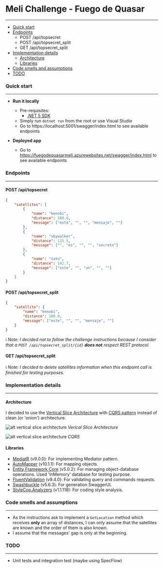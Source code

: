 # Meli Challenge - Fuego de Quasar
---
* [Quick start](#quick-start)
* [Endpoints](#endpoints)
    * POST /api/topsecret
    * POST /api/topsecret_split
    * GET /api/topsecret_split
* [Implementation details](#implementation-details)
   * [Architecture](#architecture)
   * [Libraries](#libraries)
* [Code smells and assumptions](#code-smells-and-assumptions)
* [TODO](#todo)

### Quick start
---
- **Run it locally**
    - Pre-requisites:
        - [.NET 5 SDK](https://dotnet.microsoft.com/download/dotnet/5.0)    
    - Simply run `dotnet run` from the root or use Visual Studio
    - Go to https://localhost:5001/swagger/index.html to see available endpoints

- **Deployed app**
    - Go to https://fuegodequasarmeli.azurewebsites.net/swagger/index.html to see available endpoints

### Endpoints
---
#### POST /api/topsecret
    
```json
{
    "satellites": [
        {
            "name": "kenobi",
            "distance": 100.0,
            "message": ["este", "", "", "mensaje", ""]
        },
        {
            "name": "skywalker",
            "distance": 115.5,
            "message": ["", "es", "", "", "secreto"]
        },
        {
            "name": "sato",
            "distance": 142.7,
            "message": ["este", "", "un", "", ""]
        }
    ]
}
```
    
#### POST /api/topsecret_split

```json
{
    "satellite": {
        "name": "kenobi",
        "distance": 100.0,
        "message": ["este", "", "", "mensaje", ""]
    }
}
```
    
:information_source: *Note: I decided not to follow the challenge instructions because I consider that a `POST /api/topsecret_split/{id}` **does not** respect REST protocol.*

#### GET /api/topsecret_split

:information_source: *Note: I decided to delete satellites information when this endpoint call is finished for testing purposes.*

### Implementation details
---
#### Architecture
I decided to use the [Vertical Slice Architecture](https://jimmybogard.com/vertical-slice-architecture/) with [CQRS pattern](https://martinfowler.com/bliki/CQRS.html) instead of clean (or 'onion') architecture.

![alt vertical slice architecture](https://jimmybogardsblog.blob.core.windows.net/jimmybogardsblog/3/2018/Picture0030.png)
*Verical Slice Architecture*

![alt vertical slice architecture](https://martinfowler.com/bliki/images/cqrs/cqrs.png)
*CQRS*

#### Libraries

- [MediatR](https://www.nuget.org/packages/MediatR/) (v9.0.0): For implementing Mediator pattern.
- [AutoMapper](https://www.nuget.org/packages/AutoMapper/) (v10.1.1): For mapping objects.
- [Entity Framework Core](https://www.nuget.org/packages/Microsoft.EntityFrameworkCore/) (v5.0.2): For managing object-database operations. Used 'InMemory' database for testing purpose.
- [FluentValidation](https://www.nuget.org/packages/FluentValidation/) (v9.4.0): For validating query and commands requests.
- [Swashbuckle](https://www.nuget.org/packages/Swashbuckle.AspNetCore/) (v5.6.3): For generation SwaggerUI.
- [StyleCop.Analyzers](https://www.nuget.org/packages/StyleCop.Analyzers/1.1.118) (v1.1.118): For coding style analysis.

### Code smells and assumptions
---
- As the instructions ask to implement a `GetLocation` method which receives **only** an array of distances, I can only assume that the satellites are known and the order of them is also known.
- I assume that the messages' gap is only at the beginning.

### TODO
---
- Unit tests and integration test (maybe using SpecFlow)
